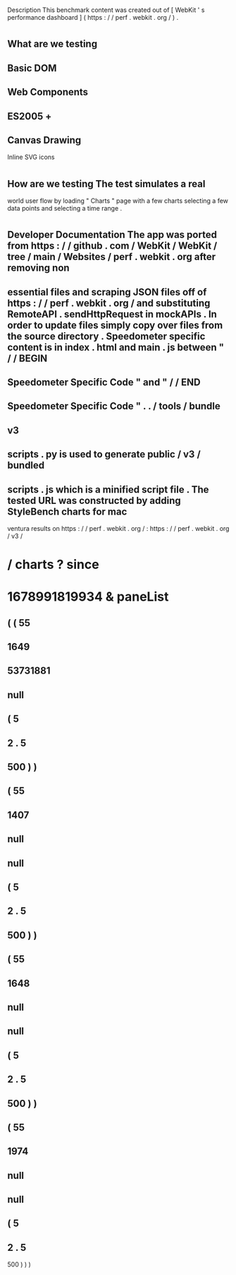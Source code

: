 #
#
Description
This
benchmark
content
was
created
out
of
[
WebKit
'
s
performance
dashboard
]
(
https
:
/
/
perf
.
webkit
.
org
/
)
.
#
#
What
are
we
testing
-
Basic
DOM
-
Web
Components
-
ES2005
+
-
Canvas
Drawing
-
Inline
SVG
icons
#
#
How
are
we
testing
The
test
simulates
a
real
-
world
user
flow
by
loading
"
Charts
"
page
with
a
few
charts
selecting
a
few
data
points
and
selecting
a
time
range
.
#
#
Developer
Documentation
The
app
was
ported
from
https
:
/
/
github
.
com
/
WebKit
/
WebKit
/
tree
/
main
/
Websites
/
perf
.
webkit
.
org
after
removing
non
-
essential
files
and
scraping
JSON
files
off
of
https
:
/
/
perf
.
webkit
.
org
/
and
substituting
RemoteAPI
.
sendHttpRequest
in
mockAPIs
.
In
order
to
update
files
simply
copy
over
files
from
the
source
directory
.
Speedometer
specific
content
is
in
index
.
html
and
main
.
js
between
"
/
/
BEGIN
-
Speedometer
Specific
Code
"
and
"
/
/
END
-
Speedometer
Specific
Code
"
.
.
/
tools
/
bundle
-
v3
-
scripts
.
py
is
used
to
generate
public
/
v3
/
bundled
-
scripts
.
js
which
is
a
minified
script
file
.
The
tested
URL
was
constructed
by
adding
StyleBench
charts
for
mac
-
ventura
results
on
https
:
/
/
perf
.
webkit
.
org
/
:
https
:
/
/
perf
.
webkit
.
org
/
v3
/
#
/
charts
?
since
=
1678991819934
&
paneList
=
(
(
55
-
1649
-
53731881
-
null
-
(
5
-
2
.
5
-
500
)
)
-
(
55
-
1407
-
null
-
null
-
(
5
-
2
.
5
-
500
)
)
-
(
55
-
1648
-
null
-
null
-
(
5
-
2
.
5
-
500
)
)
-
(
55
-
1974
-
null
-
null
-
(
5
-
2
.
5
-
500
)
)
)
